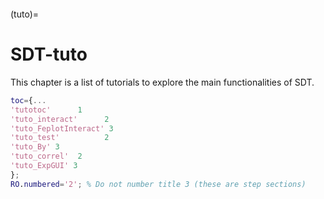 ```{include} ../header.md
```
(tuto)=
# SDT-tuto

This chapter is a list of tutorials to explore the main functionalities of SDT.


````matlab
toc={...
'tutotoc'      1
'tuto_interact'      2
'tuto_FeplotInteract' 3
'tuto_test'          2
'tuto_By' 3
'tuto_correl'  2
'tuto_ExpGUI' 3
};
RO.numbered='2'; % Do not number title 3 (these are step sections)
````